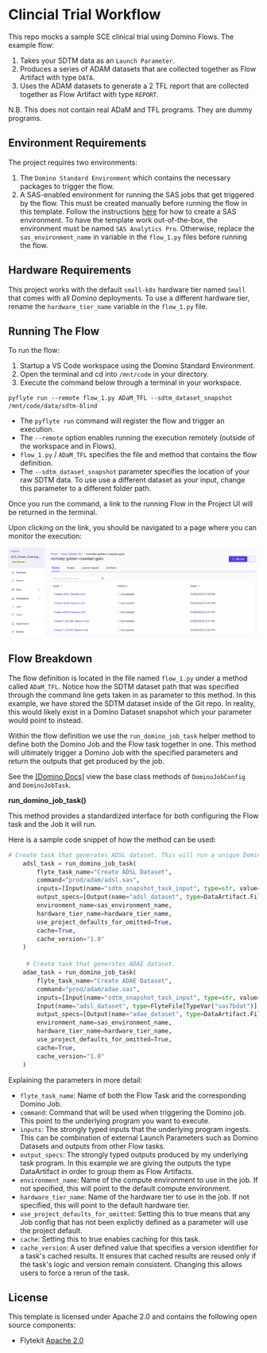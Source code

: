 # Clincial Trial Workflow

This repo mocks a sample SCE clinical trial using Domino Flows. The example flow:

1. Takes your SDTM data as an `Launch Parameter`.
2. Produces a series of ADAM datasets that are collected together as Flow Artifact with type `DATA`.
3. Uses the ADAM datasets to generate a 2 TFL report that are collected together as Flow Artifact with type `REPORT`.

N.B. This does not contain real ADaM and TFL programs. They are dummy programs. 

## Environment Requirements

The project requires two environments:

1. The `Domino Standard Environment` which contains the necessary packages to trigger the flow.
2. A SAS-enabled environment for running the SAS jobs that get triggered by the flow. This must be created manually before running the flow in this template. Follow the instructions [here](https://docs.dominodatalab.com/en/latest/user_guide/e7805a/sas-on-domino/#_sas_analytics_for_containers_on_domino) for how to create a SAS environment. To have the template work out-of-the-box, the environment must be named `SAS Analytics Pro`. Otherwise, replace the `sas_environment_name` in variable in the `flow_1.py` files before running the flow.

## Hardware Requirements

This project works with the default `small-k8s` hardware tier named `Small` that comes with all Domino deployments. To use a different hardware tier, rename the `hardware_tier_name` variable in the `flow_1.py` file.

## Running The Flow

To run the flow:

1. Startup a VS Code workspace using the Domino Standard Environment.
2. Open the terminal and cd into `/mnt/code` in your directory. 
3. Execute the command below through a terminal in your workspace.

```
pyflyte run --remote flow_1.py ADaM_TFL --sdtm_dataset_snapshot /mnt/code/data/sdtm-blind
```
- The `pyflyte run` command will register the flow and trigger an execution.
- The `--remote` option enables running the execution remotely (outside of the workspace and in Flows). 
- `flow_1.py` / `ADaM_TFL` specifies the file and method that contains the flow definition.
- The `--sdtm_dataset_snapshot` parameter specifies the location of your raw SDTM data. To use use a different dataset as your input, change this parameter to a different folder path. 

Once you run the command, a link to the running Flow in the Project UI will be returned in the terminal.

Upon clicking on the link, you should be navigated to a page where you can monitor the execution:

![Monitor](https://github.com/dominodatalab/SCE_Flows_Training_Template/blob/13d705d8326c0e789f152580bfed8cdd846bdbc4/screenshots/monitor.jpg?raw=true)

## Flow Breakdown

The flow definition is located in the file named `flow_1.py` under a method called `ADaM_TFL`. Notice how the SDTM dataset path that was specified through the command line gets taken in as parameter to this method. In this example, we have stored the SDTM dataset inside of the Git repo. In reality, this would likely exist in a Domino Dataset snapshot which your parameter would point to instead.

Within the flow definition we use the `run_domino_job_task` helper method to define both the Domino Job and the Flow task together in one. This method will ultimately trigger a Domino Job with the specified parameters and return the outputs that get produced by the job.  

See the [[Domino Docs]](https://docs.dominodatalab.com/en/latest/user_guide/e09156/define-flows/#use-base-classes) view the base class methods of `DominoJobConfig` and `DominoJobTask`.

**run_domino_job_task()**

This method provides a standardized interface for both configuring the Flow task and the Job it will run. 

Here is a sample code snippet of how the method can be used:

```python
# Create task that generates ADSL dataset. This will run a unique Domino job and return its outputs.
    adsl_task = run_domino_job_task(
        flyte_task_name="Create ADSL Dataset",
        command="prod/adam/adsl.sas",
        inputs=[Input(name="sdtm_snapshot_task_input", type=str, value=sdtm_dataset_snapshot)],
        output_specs=[Output(name="adsl_dataset", type=DataArtifact.File(name="adsl.sas7bdat"))],
        environment_name=sas_environment_name,
        hardware_tier_name=hardware_tier_name,
        use_project_defaults_for_omitted=True,
        cache=True,
        cache_version="1.0"
    )

     # Create task that generates ADAE dataset. 
    adae_task = run_domino_job_task(
        flyte_task_name="Create ADAE Dataset",
        command="prod/adam/adae.sas",
        inputs=[Input(name="sdtm_snapshot_task_input", type=str, value=sdtm_dataset_snapshot),
        Input(name="adsl_dataset", type=FlyteFile[TypeVar("sas7bdat")], value=adsl_task["adsl_dataset"])],
        output_specs=[Output(name="adae_dataset", type=DataArtifact.File(name="adae.sas7bdat"))],
        environment_name=sas_environment_name,
        hardware_tier_name=hardware_tier_name,
        use_project_defaults_for_omitted=True,
        cache=True,
        cache_version="1.0"
    )
```
Explaining the parameters in more detail:

- `flyte_task_name`: Name of both the Flow Task and the corresponding Domino Job.
- `command`: Command that will be used when triggering the Domino job. This point to the underlying program you want to execute.
- `inputs`: The strongly typed inputs that the underlying program ingests. This can be combination of external Launch Parameters such as Domino Datasets and outputs from other Flow tasks. 
- `output_specs`: The strongly typed outputs produced by my underlying task program. In this example we are giving the outputs the type DataArtifact in order to group them as Flow Artifacts.
- `environment_name`: Name of the compute environment to use in the job. If not specified, this will point to the default compute environment.
- `hardware_tier_name`: Name of the hardware tier to use in the job. If not specified, this will point to the default hardware tier.
- `use_project_defaults_for_omitted`: Setting this to true means that any Job config that has not been explictly defined as a parameter will use the project default.
- `cache`: Setting this to true enables caching for this task.
- `cache_version`: A user defined value that specifies a version identifier for a task's cached results. It ensures that cached results are reused only if the task's logic and version remain consistent. Changing this allows users to force a rerun of the task. 



## License
This template is licensed under Apache 2.0 and contains the following open source components: 

* Flytekit [Apache 2.0](https://github.com/flyteorg/flytekit/blob/master/LICENSE)
